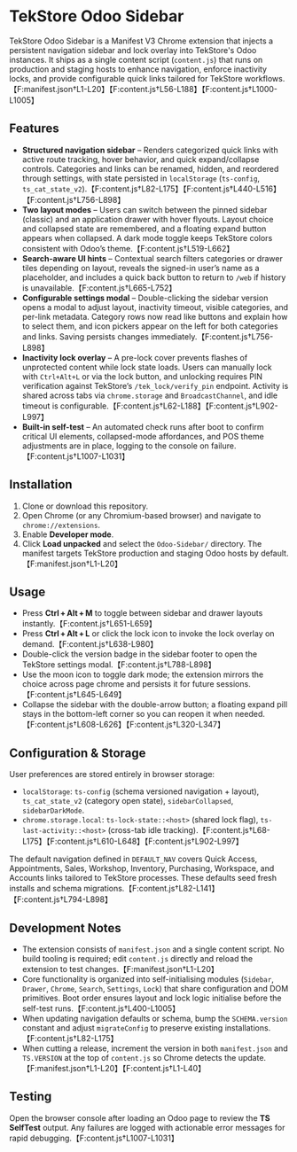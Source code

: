 # TekStore Odoo Sidebar

TekStore Odoo Sidebar is a Manifest V3 Chrome extension that injects a persistent navigation sidebar and lock overlay into TekStore's Odoo instances. It ships as a single content script (`content.js`) that runs on production and staging hosts to enhance navigation, enforce inactivity locks, and provide configurable quick links tailored for TekStore workflows.【F:manifest.json†L1-L20】【F:content.js†L56-L188】【F:content.js†L1000-L1005】

## Features
- **Structured navigation sidebar** – Renders categorized quick links with active route tracking, hover behavior, and quick expand/collapse controls. Categories and links can be renamed, hidden, and reordered through settings, with state persisted in `localStorage` (`ts-config`, `ts_cat_state_v2`).【F:content.js†L82-L175】【F:content.js†L440-L516】【F:content.js†L756-L898】
- **Two layout modes** – Users can switch between the pinned sidebar (classic) and an application drawer with hover flyouts. Layout choice and collapsed state are remembered, and a floating expand button appears when collapsed. A dark mode toggle keeps TekStore colors consistent with Odoo’s theme.【F:content.js†L519-L662】
- **Search-aware UI hints** – Contextual search filters categories or drawer tiles depending on layout, reveals the signed-in user’s name as a placeholder, and includes a quick back button to return to `/web` if history is unavailable.【F:content.js†L665-L752】
- **Configurable settings modal** – Double-clicking the sidebar version opens a modal to adjust layout, inactivity timeout, visible categories, and per-link metadata. Category rows now read like buttons and explain how to select them, and icon pickers appear on the left for both categories and links. Saving persists changes immediately.【F:content.js†L756-L898】
- **Inactivity lock overlay** – A pre-lock cover prevents flashes of unprotected content while lock state loads. Users can manually lock with `Ctrl+Alt+L` or via the lock button, and unlocking requires PIN verification against TekStore’s `/tek_lock/verify_pin` endpoint. Activity is shared across tabs via `chrome.storage` and `BroadcastChannel`, and idle timeout is configurable.【F:content.js†L62-L188】【F:content.js†L902-L997】
- **Built-in self-test** – An automated check runs after boot to confirm critical UI elements, collapsed-mode affordances, and POS theme adjustments are in place, logging to the console on failure.【F:content.js†L1007-L1031】

## Installation
1. Clone or download this repository.
2. Open Chrome (or any Chromium-based browser) and navigate to `chrome://extensions`.
3. Enable **Developer mode**.
4. Click **Load unpacked** and select the `Odoo-Sidebar/` directory. The manifest targets TekStore production and staging Odoo hosts by default.【F:manifest.json†L1-L20】

## Usage
- Press **Ctrl + Alt + M** to toggle between sidebar and drawer layouts instantly.【F:content.js†L651-L659】
- Press **Ctrl + Alt + L** or click the lock icon to invoke the lock overlay on demand.【F:content.js†L638-L980】
- Double-click the version badge in the sidebar footer to open the TekStore settings modal.【F:content.js†L788-L898】
- Use the moon icon to toggle dark mode; the extension mirrors the choice across page chrome and persists it for future sessions.【F:content.js†L645-L649】
- Collapse the sidebar with the double-arrow button; a floating expand pill stays in the bottom-left corner so you can reopen it when needed.【F:content.js†L608-L626】【F:content.js†L320-L347】

## Configuration & Storage
User preferences are stored entirely in browser storage:
- `localStorage`: `ts-config` (schema versioned navigation + layout), `ts_cat_state_v2` (category open state), `sidebarCollapsed`, `sidebarDarkMode`.
- `chrome.storage.local`: `ts-lock-state::<host>` (shared lock flag), `ts-last-activity::<host>` (cross-tab idle tracking).【F:content.js†L68-L175】【F:content.js†L610-L648】【F:content.js†L902-L997】

The default navigation defined in `DEFAULT_NAV` covers Quick Access, Appointments, Sales, Workshop, Inventory, Purchasing, Workspace, and Accounts links tailored to TekStore processes. These defaults seed fresh installs and schema migrations.【F:content.js†L82-L141】【F:content.js†L794-L898】

## Development Notes
- The extension consists of `manifest.json` and a single content script. No build tooling is required; edit `content.js` directly and reload the extension to test changes.【F:manifest.json†L1-L20】
- Core functionality is organized into self-initialising modules (`Sidebar`, `Drawer`, `Chrome`, `Search`, `Settings`, `Lock`) that share configuration and DOM primitives. Boot order ensures layout and lock logic initialise before the self-test runs.【F:content.js†L400-L1005】
- When updating navigation defaults or schema, bump the `SCHEMA.version` constant and adjust `migrateConfig` to preserve existing installations.【F:content.js†L82-L175】
- When cutting a release, increment the version in both `manifest.json` and `TS.VERSION` at the top of `content.js` so Chrome detects the update.【F:manifest.json†L1-L20】【F:content.js†L1-L40】

## Testing
Open the browser console after loading an Odoo page to review the **TS SelfTest** output. Any failures are logged with actionable error messages for rapid debugging.【F:content.js†L1007-L1031】
